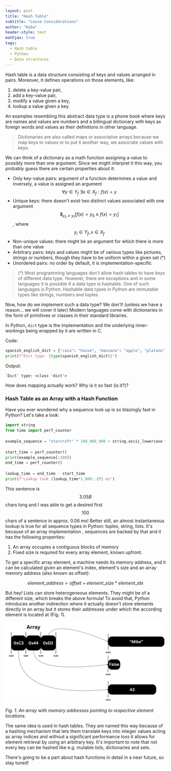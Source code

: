 ```yaml
---
layout: post
title: "Hash Table"
subtitle: "Loose Considerations"
author: "Kuba"
header-style: text
mathjax: true
tags:
  - Hash table
  - Python
  - Data structures
---
```


Hash table is a data structure consisting of keys and values arranged in pairs. Moreover, it defines operations on those elements, like:

1.  delete a key-value pair,
2.  add a key-value pair,
3.  modify a value given a key,
4.  lookup a value given a key.

An examples resembling this abstract data type is a phone book where keys are names and values are numbers and a billingual dictionary with keys as foreign words and values as their definitions in other language.

> Dictionaries are also called maps or associative arrays because we map keys to values or to put it another way, we associate values with keys.

We can think of a dictionary as a math function assigning a value to possibly more than one argument. Since we might interpret it this way, you probably guess there are certain properties about it:

*  Only key-value pairs: argument of a function determines a value and inversely, a value is assigned an argument
$$\forall y \in Y_f \text{ } \exists x \in X_f : f(x) = y$$
*  Unique keys: there doesn't exist two distinct values associated with one argument
$$\nexists _{y_0 \neq y_1} [f(x)=y_0 \land f(x)=y_1]$$, where $$y_i\in Y_f,x\in X_f$$
* Non-unique values: there might be an argument for which there is more than one value
* Arbitrary pairs: keys and values might be of various types like pictures, strings or numbers, though they have to be uniform within a given set (*)
* Unordered pairs: no order by default, it is implementation-specific

> (*) Most programming languages don't allow hash tables to have keys of different data type. However, there are exceptions and in some languages it is possible if a data type is hashable. One of such languages is Python. Hashable data types in Python are immutable types like strings, numbers and tuples.

Now, how do we implement such a data type? We don't! (unless we have a reason... we will cover it later) Modern languages come with dictionaries in the form of primitives or classes in their standard libraries.

In Python, `dict` type is the implementation and the underlying inner-workings being wrapped by it are written in C.

Code:
```python
spanish_english_dict = {"casa": "house", "manzana": "apple", "platano": "banana"}
print(f"Dict type: {type(spanish_english_dict)}")
```
Output:
```
`Dict` type: <class 'dict'>
```

How does mapping actually work? Why is it so fast (is it?)?

### Hash Table as an Array with a Hash Function

Have you ever wondered why a sequence look up is so blazingly fast in Python? Let's take a look:

```python
import string
from time import perf_counter

example_sequence = "starcraft" * 100_000_000 + string.ascii_lowercase * 10_000_000

start_time = perf_counter()
print(example_sequence[:100])
end_time = perf_counter()

lookup_time = end_time - start_time
print(f"Lookup took {lookup_time*1_000:.2f} ms")
```

This sentence is $$3.05B$$ chars long and I was able to get a desired first $$100$$ chars of a sentence in approx. 0.06 ms! Better still, an almost instantaneous lookup is true for all sequence types in Python: tuples, string, lists. It's because of an array implementation , sequences are backed by that and it has the following properties:
1.  An array occupies a contiguous blocks of memory
2.  Fixed size is required for every array element, known upfront.

To get a specific array element, a machine needs its memory address, and it can be calculated given an element's index, element's size and an array memory address (also known as offset):

$$element\_address = offset + element\_size * element\_idx$$

But hey! Lists can store heterogeneous elements. They might be of a different size, which breaks the above formula! To avoid that, Python introduces another indirection where it actually doesn't store elements directly in an array but it stores their addresses under which the according element is located at (Fig. 1).

![img](img/in-post/hash-table/post-hash-table-memory-addresses-in-array.jpg)

*Fig. 1. An array with memory addresses pointing to respective element locations.*

The same idea is used in hash tables. They are named this way because of a hashing mechanism that lets them translate keys into integer values acting as array indices and without a significant performance loss it allows for element retrieval by using an arbitrary key. It's important to note that not every key can be hashed like e.g. mutable lists, dictionaries and sets.

There's going to be a part about hash functions in detail in a near future, so stay tuned!
